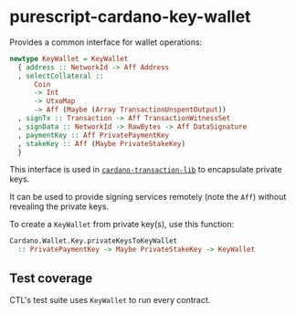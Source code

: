 # purescript-cardano-key-wallet

Provides a common interface for wallet operations:

```purescript
newtype KeyWallet = KeyWallet
  { address :: NetworkId -> Aff Address
  , selectCollateral ::
      Coin
      -> Int
      -> UtxoMap
      -> Aff (Maybe (Array TransactionUnspentOutput))
  , signTx :: Transaction -> Aff TransactionWitnessSet
  , signData :: NetworkId -> RawBytes -> Aff DataSignature
  , paymentKey :: Aff PrivatePaymentKey
  , stakeKey :: Aff (Maybe PrivateStakeKey)
  }
```

This interface is used in [`cardano-transaction-lib`](https://github.com/Plutonomicon/cardano-transaction-lib) to encapsulate private keys.

It can be used to provide signing services remotely (note the `Aff`) without revealing the private keys.

To create a `KeyWallet` from private key(s), use this function:

```purescript
Cardano.Wallet.Key.privateKeysToKeyWallet
  :: PrivatePaymentKey -> Maybe PrivateStakeKey -> KeyWallet
```

## Test coverage

CTL's test suite uses `KeyWallet` to run every contract.
